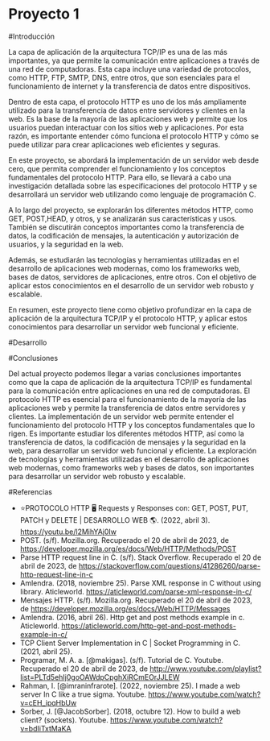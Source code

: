 
# Proyecto 1

#Introducción

La capa de aplicación de la arquitectura TCP/IP es una de las más importantes, ya que permite la comunicación entre aplicaciones a través de una red de computadoras. Esta capa incluye una variedad de protocolos, como HTTP, FTP, SMTP, DNS, entre otros, que son esenciales para el funcionamiento de internet y la transferencia de datos entre dispositivos. 

Dentro de esta capa, el protocolo HTTP es uno de los más ampliamente utilizado para la transferencia de datos entre servidores y clientes en la web. Es la base de la mayoría de las aplicaciones web y permite que los usuarios puedan interactuar con los sitios web y aplicaciones. Por esta razón, es importante entender cómo funciona el protocolo HTTP y cómo se puede utilizar para crear aplicaciones web eficientes y seguras.

En este proyecto, se abordará la implementación de un servidor web desde cero, que permita comprender el funcionamiento y los conceptos fundamentales del protocolo HTTP. Para ello, se llevará a cabo una investigación detallada sobre las especificaciones del protocolo HTTP y se desarrollará un servidor web utilizando como lenguaje de programación C.

A lo largo del proyecto, se explorarán los diferentes métodos HTTP, como GET, POST,HEAD, y otros, y se analizarán sus características y usos. También se discutirán conceptos importantes como la transferencia de datos, la codificación de mensajes, la autenticación y autorización de usuarios, y la seguridad en la web.

Además, se estudiarán las tecnologías y herramientas utilizadas en el desarrollo de aplicaciones web modernas, como los frameworks web, bases de datos, servidores de aplicaciones, entre otros. Con el objetivo de aplicar estos conocimientos en el desarrollo de un servidor web robusto y escalable.

En resumen, este proyecto tiene como objetivo profundizar en la capa de aplicación de la arquitectura TCP/IP y el protocolo HTTP, y aplicar estos conocimientos para desarrollar un servidor web funcional y eficiente.

#Desarrollo

#Conclusiones

Del actual proyecto podemos llegar a varias conclusiones importantes como que la capa de aplicación de la arquitectura TCP/IP es fundamental para la comunicación entre aplicaciones en una red de computadoras. El protocolo HTTP es esencial para el funcionamiento de la mayoría de las aplicaciones web y permite la transferencia de datos entre servidores y clientes. La implementación de un servidor web permite entender el funcionamiento del protocolo HTTP y los conceptos fundamentales que lo rigen. Es importante estudiar los diferentes métodos HTTP, así como la transferencia de datos, la codificación de mensajes y la seguridad en la web, para desarrollar un servidor web funcional y eficiente. La exploración de tecnologías y herramientas utilizadas en el desarrollo de aplicaciones web modernas, como frameworks web y bases de datos, son importantes para desarrollar un servidor web robusto y escalable.

#Referencias
- ⭐PROTOCOLO HTTP 🖥️ Requests y Responses con: GET, POST, PUT, PATCH y DELETE | DESARROLLO WEB 🌎. (2022, abril 3). https://youtu.be/l2MihYAj0Iw
- POST. (s/f). Mozilla.org. Recuperado el 20 de abril de 2023, de https://developer.mozilla.org/es/docs/Web/HTTP/Methods/POST
- Parse HTTP request line in C. (s/f). Stack Overflow. Recuperado el 20 de abril de 2023, de https://stackoverflow.com/questions/41286260/parse-http-request-line-in-c
- Amlendra. (2018, noviembre 25). Parse XML response in C without using library. Aticleworld. https://aticleworld.com/parse-xml-response-in-c/
- Mensajes HTTP. (s/f). Mozilla.org. Recuperado el 20 de abril de 2023, de https://developer.mozilla.org/es/docs/Web/HTTP/Messages
- Amlendra. (2016, abril 26). Http get and post methods example in c. Aticleworld. https://aticleworld.com/http-get-and-post-methods-example-in-c/
- TCP Client Server Implementation in C | Socket Programming in C. (2021, abril 25).
- Programar, M. A. a. [@makigas]. (s/f). Tutorial de C. Youtube. Recuperado el 20 de abril de 2023, de http://www.youtube.com/playlist?list=PLTd5ehIj0goOAWdpCpghXiRCmEOrJJLEW
- Rahman, I. [@imraninfrarote]. (2022, noviembre 25). I made a web server In C like a true sigma. Youtube. https://www.youtube.com/watch?v=cEH_ipqHbUw
- Sorber, J. [@JacobSorber]. (2018, octubre 12). How to build a web client? (sockets). Youtube. https://www.youtube.com/watch?v=bdIiTxtMaKA


